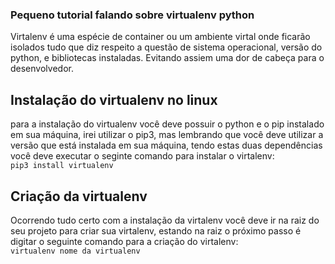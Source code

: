 ### Pequeno tutorial falando sobre virtualenv python

  Virtalenv é uma espécie de container ou um ambiente virtal onde ficarão isolados tudo que diz respeito a questão de sistema
operacional, versão do python, e bibliotecas instaladas. Evitando assiem uma dor de cabeça para o desenvolvedor.

## Instalação do virtualenv no linux
para a instalação do virtualenv você deve possuir o python e o pip instalado em sua máquina, irei utilizar o pip3, mas lembrando
que você deve utilizar a versão que está instalada em sua máquina, tendo estas duas dependências você
deve executar o seginte comando para instalar o virtalenv:
<br>
<code>pip3 install virtualenv</code>
<br>
## Criação da virtualenv
  Ocorrendo tudo certo com a instalação da virtalenv você deve ir na raiz do seu projeto para criar sua virtalenv, estando na raiz o próximo passo é digitar o seguinte comando para a criação do virtalenv:
<br>
<code>virtualenv nome da virtualenv<code>
<br>

